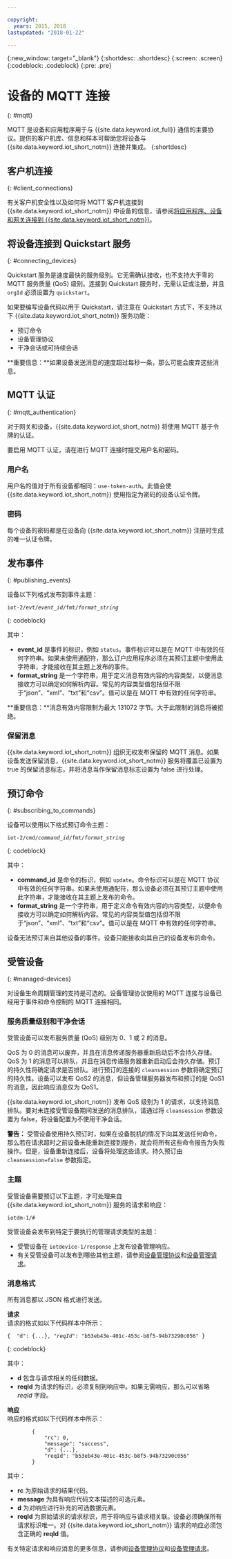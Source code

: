 ```yaml
---

copyright:
  years: 2015, 2018
lastupdated: "2018-01-22"

---
```


{:new_window: target="_blank"}
{:shortdesc: .shortdesc}
{:screen: .screen}
{:codeblock: .codeblock}
{:pre: .pre}


# 设备的 MQTT 连接
{: #mqtt}

MQTT 是设备和应用程序用于与 {{site.data.keyword.iot_full}} 通信的主要协议。提供的客户机库、信息和样本可帮助您将设备与 {{site.data.keyword.iot_short_notm}} 连接并集成。
{:shortdesc}

## 客户机连接
{: #client_connections}

有关客户机安全性以及如何将 MQTT 客户机连接到 {{site.data.keyword.iot_short_notm}} 中设备的信息，请参阅[将应用程序、设备和网关连接到 {{site.data.keyword.iot_short_notm}}](../reference/security/connect_devices_apps_gw.html)。


## 将设备连接到 Quickstart 服务
{: #connecting_devices}

Quickstart 服务是速度最快的服务级别。它无需确认接收，也不支持大于零的 MQTT 服务质量 (QoS) 级别。连接到 Quickstart 服务时，无需认证或注册，并且 ``orgId`` 必须设置为 ``quickstart``。

如果要编写设备代码以用于 Quickstart，请注意在 Quickstart 方式下，不支持以下 {{site.data.keyword.iot_short_notm}} 服务功能：

-  预订命令
-  设备管理协议
-  干净会话或可持续会话

**重要信息：**如果设备发送消息的速度超过每秒一条，那么可能会废弃这些消息。


## MQTT 认证
{: #mqtt_authentication}

对于网关和设备，{{site.data.keyword.iot_short_notm}} 将使用 MQTT 基于令牌的认证。

要启用 MQTT 认证，请在进行 MQTT 连接时提交用户名和密码。

### 用户名

用户名的值对于所有设备都相同：``use-token-auth``。此值会使 {{site.data.keyword.iot_short_notm}} 使用指定为密码的设备认证令牌。

### 密码

每个设备的密码都是在设备向 {{site.data.keyword.iot_short_notm}} 注册时生成的唯一认证令牌。

## 发布事件
{: #publishing_events}

设备以下列格式发布到事件主题：

<pre class="pre"><code class="hljs">iot-2/evt/<var class="keyword varname">event_id</var>/fmt/<var class="keyword varname">format_string</var></code></pre>
{: codeblock}

其中：

-  **event_id** 是事件的标识，例如 ``status``。事件标识可以是在 MQTT 中有效的任何字符串。如果未使用通配符，那么订户应用程序必须在其预订主题中使用此字符串，才能接收在其主题上发布的事件。
-  **format_string** 是一个字符串，用于定义消息有效内容的内容类型，以便消息接收方可以确定如何解析内容。常见的内容类型值包括但不限于“json”、“xml”、“txt”和“csv”。值可以是在 MQTT 中有效的任何字符串。

**重要信息：**消息有效内容限制为最大 131072 字节。大于此限制的消息将被拒绝。

### 保留消息
{{site.data.keyword.iot_short_notm}} 组织无权发布保留的 MQTT 消息。如果设备发送保留消息，{{site.data.keyword.iot_short_notm}} 服务将覆盖已设置为 true 的保留消息标志，并将消息当作保留消息标志设置为 false 进行处理。


## 预订命令
{: #subscribing_to_commands}

设备可以使用以下格式预订命令主题：

<pre class="pre"><code class="hljs">iot-2/cmd/<var class="keyword varname">command_id</var>/fmt/<var class="keyword varname">format_string</var></code></pre>
{: codeblock}

其中：
 - **command_id** 是命令的标识，例如 ``update``。命令标识可以是在 MQTT 协议中有效的任何字符串。如果未使用通配符，那么设备必须在其预订主题中使用此字符串，才能接收在其主题上发布的命令。
 - **format_string** 是一个字符串，用于定义命令有效内容的内容类型，以便命令接收方可以确定如何解析内容。常见的内容类型值包括但不限于“json”、“xml”、“txt”和“csv”。值可以是在 MQTT 中有效的任何字符串。

设备无法预订来自其他设备的事件。设备只能接收向其自己的设备发布的命令。

## 受管设备
{: #managed-devices}

对设备生命周期管理的支持是可选的。设备管理协议使用的 MQTT 连接与设备已经用于事件和命令控制的 MQTT 连接相同。

### 服务质量级别和干净会话

受管设备可以发布服务质量 (QoS) 级别为 0、1 或 2 的消息。

QoS 为 0 的消息可以废弃，并且在消息传递服务器重新启动后不会持久存储。QoS 为 1 的消息可以排队，并且在消息传递服务器重新启动后会持久存储。预订的持久性将确定请求是否排队。进行预订的连接的 ``cleansession`` 参数将确定预订的持久性。设备可以发布 QoS2 的消息，但设备管理服务器发布和预订的是 QoS1 的消息，因此响应消息仅为 QoS1。

{{site.data.keyword.iot_short_notm}} 发布 QoS 级别为 1 的请求，以支持消息排队。要对未连接受管设备期间发送的消息排队，请通过将 ``cleansession`` 参数设置为 false，将设备配置为不使用干净会话。

**警告：**
  受管设备使用持久预订时，如果在设备脱机的情况下向其发送任何命令，那么若在请求超时之前设备未能重新连接到服务，就会将所有这些命令报告为失败操作。但是，设备重新连接后，设备将处理这些请求。持久预订由 ``cleansession=false`` 参数指定。

### 主题

受管设备需要预订以下主题，才可处理来自 {{site.data.keyword.iot_short_notm}} 服务的请求和响应：

```
iotdm-1/#
```


受管设备会发布到特定于要执行的管理请求类型的主题：

- 受管设备在 ``iotdevice-1/response`` 上发布设备管理响应。
- 有关受管设备可以发布到哪些其他主题，请参阅[设备管理协议](device_mgmt/index.html)和[设备管理请求](device_mgmt/requests.html)。



### 消息格式

所有消息都以 JSON 格式进行发送。

**请求**  
请求的格式如以下代码样本中所示：

<pre class="pre"><code class="hljs">{  "d": {...}, "<var class="keyword varname">reqId</var>": "b53eb43e-401c-453c-b8f5-94b73290c056" }</code></pre>
{: codeblock}

其中：

 - **d** 包含与请求相关的任何数据。
 - **reqId** 为请求的标识，必须复制到响应中。如果无需响应，那么可以省略 *reqId* 字段。

**响应**  
响应的格式如以下代码样本中所示：
```
        {
            "rc": 0,
            "message": "success",
            "d": {...},
            "reqId": "b53eb43e-401c-453c-b8f5-94b73290c056"
        }
```
其中：  
 - **rc** 为原始请求的结果代码。
 - **message** 为具有响应代码文本描述的可选元素。
 - **d** 为对响应进行补充的可选数据元素。
 - **reqId** 为原始请求的请求标识，用于将响应与请求相关联。设备必须确保所有请求标识唯一。对 {{site.data.keyword.iot_short_notm}} 请求的响应必须包含正确的 **reqId** 值。

有关特定请求和响应消息的更多信息，请参阅[设备管理协议](device_mgmt/index.html)和[设备管理请求](device_mgmt/requests.html)。
